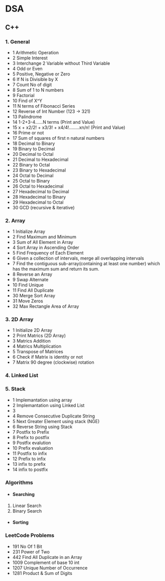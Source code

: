 # DSA

## C++

### 1. General
- 1 Arithmetic Operation
- 2 Simple Interest
- 3 Interchange 2 Variable without Third Variable
- 4 Odd or Even
- 5 Positive, Negative or Zero
- 6 If N is Divisible by X
- 7 Count No of digit
- 8 Sum of 1 to N numbers 
- 9 Factorial
- 10 Find of X^Y
- 11 N terms of Fibonacci Series
- 12 Reverse of Int Number (123 -> 321)
- 13 Palindrome
- 14 1-2+3-4……N terms (Print and Value)
- 15 x + x2/2! + x3/3! + x4/4!……..xn/n! (Print and Value)
- 16 Prime or not
- 17 Sum of squares of first n natural numbers
- 18 Decimal to Binary
- 19 Binary to Decimal
- 20 Decimal to Octal
- 21 Decimal to Hexadecimal
- 22 Binary to Octal
- 23 Binary to Hexadecimal
- 24 Octal to Decimal
- 25 Octal to Binary
- 26 Octal to Hexadecimal
- 27 Hexadecimal to Decimal
- 28 Hexadecimal to Binary
- 29 Hexadecimal to Octal
- 30 GCD (recursive & iterative)




### 2. Array
- 1 Initialize Array
- 2 Find Maximum and Minimum
- 3 Sum of All Element in Array
- 4 Sort Array in Ascending Order
- 5 Find Frequency of Each Element
- 6 Given a collection of intervals, merge all overlapping intervals
- 7 Find the contiguous sub-array(containing at least one number) which has the maximum sum and return its sum.
- 8 Reverse an Array
- 9 Swap Alternate
- 10 Find Unique
- 11 Find All Duplicate
- 30 Merge Sort Array
- 31 Move Zeros
- 32 Max Rectangle Area of Array

### 3. 2D Array
- 1 Initialize 2D Array
- 2 Print Matrics (2D Array)
- 3 Matrics Addition
- 4 Matrics Multiplication
- 5 Transpose of Matrices
- 6 Check if Matrix is identity or not
- 7 Matrix 90 degree (clockwise) rotation

### 4. Linked List

### 5. Stack
- 1 Implemantation using array
- 2 Implemantation using Linked List
- 3 
- 4 Remove Consecutive Duplicate String
- 5 Next Greater Element using stack (NGE)
- 6 Reverse String using Stack
- 7 Postfix to Prefix
- 8 Prefix to postfix
- 9 Postfix evalution
- 10 Prefix evaluation
- 11 Postfix to infix
- 12 Prefix to infix
- 13 infix to prefix
- 14 infix to postfix

### Algorithms

- #### Searching

1. Linear Search
2. Binary Search

- #### Sorting

### LeetCode Problems
- 191 No Of 1 Bit
- 231 Power of Two
- 442 Find All Duplicate in an Array
- 1009 Complement of base 10 int
- 1207 Unique Number of Occurrence
- 1281 Product & Sum of Digits